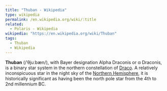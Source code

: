 ```yaml
---
title: "Thuban - Wikipedia"
type: wikipedia
permalink: /en.wikipedia.org/wiki/:title
related:
  - Polaris - Wikipedia
wikipedia: "https://en.wikipedia.org/wiki/Thuban"
tags:
  - Thuban
  - Wikipedia
---
```

**Thuban** (/ˈθjuːbæn/), with Bayer designation Alpha Draconis or α Draconis, is a binary star system in the northern constellation of [Draco](/en.wikipedia.org/wiki/Draco_(constellation)). A relatively inconspicuous star in the night sky of the [Northern Hemisphere](/en.wikipedia.org/wiki/Northern_celestial_hemisphere), it is historically significant as having been the north pole star from the 4th to 2nd millennium BC.